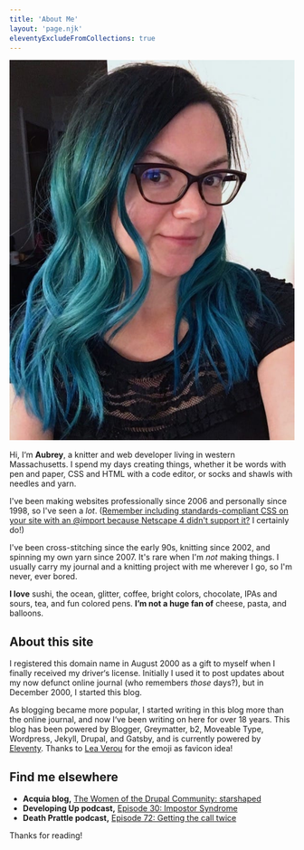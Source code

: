 ```yaml
---
title: 'About Me'
layout: 'page.njk'
eleventyExcludeFromCollections: true
---
```


![A headshot of Aubrey, the author of this blog.](../images/about-aubrey.jpg)

Hi, I&lsquo;m **Aubrey**, a knitter and web developer living in western Massachusetts. I spend my days creating things, whether it be words with pen and paper, CSS and HTML with a code editor, or socks and shawls with needles and yarn.

I've been making websites professionally since 2006 and personally since 1998, so I've seen a _lot_. ([Remember including standards-compliant CSS on your site with an @import because Netscape 4 didn't support it?](http://www.ericmeyeroncss.com/bonus/trick-hide.html) I certainly do!)

I've been cross-stitching since the early 90s, knitting since 2002, and spinning my own yarn since 2007. It's rare when I'm _not_ making things. I usually carry my journal and a knitting project with me wherever I go, so I'm never, ever bored.

**I love** sushi, the ocean, glitter, coffee, bright colors, chocolate, IPAs and sours, tea, and fun colored pens. **I’m not a huge fan of** cheese, pasta, and balloons.

## About this site

I registered this domain name in August 2000 as a gift to myself when I finally received my driver&lsquo;s license. Initially I used it to post updates about my now defunct online journal (who remembers _those_ days?), but in December 2000, I started this blog.

As blogging became more popular, I started writing in this blog more than the online journal, and now I&lsquo;ve been writing on here for over 18 years. This blog has been powered by Blogger, Greymatter, b2, Moveable Type, Wordpress, Jekyll, Drupal, and Gatsby, and is currently powered by <a href="https://www.11ty.dev/">Eleventy</a>. Thanks to [Lea Verou](https://twitter.com/LeaVerou/status/1241619866475474946) for the emoji as favicon idea!

## Find me elsewhere

- **Acquia blog,** [The Women of the Drupal Community: starshaped](https://www.acquia.com/blog/women-drupal-community-starshaped)
- **Developing Up podcast,** [Episode 30: Impostor Syndrome](http://www.developingup.com/episodes/30)
- **Death Prattle podcast,** [Episode 72: Getting the call twice](http://deathprattle.libsyn.com/podcast/episode-72-getting-the-call-twice-with-special-guest-aubrey)

Thanks for reading!
